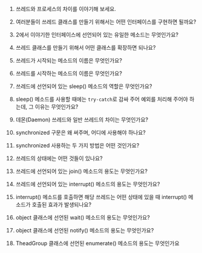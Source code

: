 1. 쓰레드와 프로세스의 차이를 이야기해 보세요.

2. 여러분들이 쓰레드 클래스를 만들기 위해서는 어떤 인터페이스를 구현하면 될까요?

3. 2에서 이야기한 인터페이스에 선언되어 있는 유일한 메소드는 무엇인가요?

4. 쓰레드 클래스를 만들기 위해서 어떤 클래스를 확장하면 되나요?

5. 쓰레드가 시작되는 메소드의 이름은 무엇인가요?

6. 쓰레드를 시작하는 메소드의 이름은 무엇인가요?

7. 쓰레드에 선언되어 있는 sleep() 메소드의 역할은 무엇인가요?

8. sleep() 메소드를 사용할 때에는 `try-catch`로 감싸 주어 예외를 처리해 주어야 하는데, 그 이유는 무엇인가요?

9. 데몬(Daemon) 쓰레드와 일반 쓰레드의 차이는 무엇인가요?

10. synchronized 구문은 왜 써주며, 어디에 사용해야 하나요?

11. synchronized 사용하는 두 가지 방법은 어떤 것인가요?

12. 쓰레드의 상태에는 어떤 것들이 있나요?

13. 쓰레드에 선언되어 있는 join() 메소드의 용도는 무엇인가요?

14. 쓰레드에 선언되어 있는 interrupt() 메소드의 용도는 무엇인가요?

15. interrupt() 메소드를 호출하면 해당 쓰레드는 어떤 상태에 있을 때 interrupt() 메소드가 호출된 효과가 발생되나요?

16. object 클래스에 선언된 wait() 메소드의 용도는 무엇인가요?

17. object 클래스에 선언된 notify() 메소드의 용도는 무엇인가요?

18. TheadGroup 클래스에 선언된 enumerate() 메소드의 용도는 무엇인가요